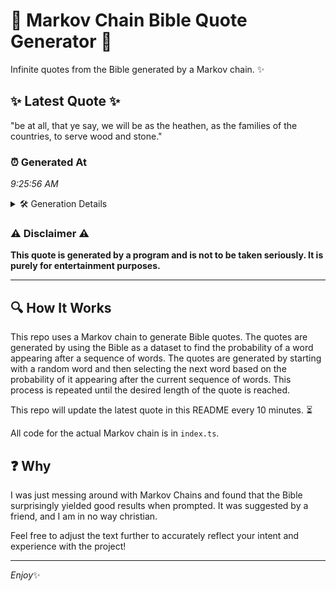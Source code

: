 # 📖 Markov Chain Bible Quote Generator 📖

Infinite quotes from the Bible generated by a Markov chain. ✨

## ✨ Latest Quote ✨
"be at all, that ye say, we will be as the heathen, as the families of the countries, to serve wood and stone."

### ⏰ Generated At
*9:25:56 AM*

<details>
    <summary>🛠️ Generation Details</summary>
    <p>
        <strong>🌱 Seed:</strong> be<br>
        <strong>🔄 Iterations:</strong> 22<br>
        <strong>📜 Context History:</strong><br>[ be ]: at<br>[ be, at ]: all,<br>[ be, at, all, ]: that<br>[ be, at, all,, that ]: ye<br>[ be, at, all,, that, ye ]: say,<br>[ be, at, all,, that, ye, say, ]: we<br>[ at, all,, that, ye, say,, we ]: will<br>[ all,, that, ye, say,, we, will ]: be<br>[ that, ye, say,, we, will, be ]: as<br>[ ye, say,, we, will, be, as ]: the<br>[ say,, we, will, be, as, the ]: heathen,<br>[ we, will, be, as, the, heathen, ]: as<br>[ will, be, as, the, heathen,, as ]: the<br>[ be, as, the, heathen,, as, the ]: families<br>[ as, the, heathen,, as, the, families ]: of<br>[ the, heathen,, as, the, families, of ]: the<br>[ heathen,, as, the, families, of, the ]: countries,<br>[ as, the, families, of, the, countries, ]: to<br>[ the, families, of, the, countries,, to ]: serve<br>[ families, of, the, countries,, to, serve ]: wood<br>[ of, the, countries,, to, serve, wood ]: and<br>[ the, countries,, to, serve, wood, and ]: stone.<br>
    </p>
</details>

### ⚠️ Disclaimer ⚠️
**This quote is generated by a program and is not to be taken seriously. It is purely for entertainment purposes.**

---

## 🔍 How It Works

This repo uses a Markov chain to generate Bible quotes. The quotes are generated by using the Bible as a dataset to find the probability of a word appearing after a sequence of words. The quotes are generated by starting with a random word and then selecting the next word based on the probability of it appearing after the current sequence of words. This process is repeated until the desired length of the quote is reached.

This repo will update the latest quote in this README every 10 minutes. ⏳

All code for the actual Markov chain is in `index.ts`.

## ❓ Why

I was just messing around with Markov Chains and found that the Bible surprisingly yielded good results when prompted. 
It was suggested by a friend, and I am in no way christian.

Feel free to adjust the text further to accurately reflect your intent and experience with the project!

---

*Enjoy*✨

